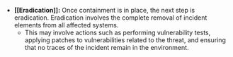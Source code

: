 - **[[Eradication]]:** Once containment is in place, the next step is eradication. Eradication involves the complete removal of incident elements from all affected systems. 
	- This may involve actions such as performing vulnerability tests, applying patches to vulnerabilities related to the threat, and ensuring that no traces of the incident remain in the environment.